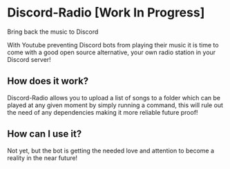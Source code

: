 # Discord-Radio [Work In Progress]
Bring back the music to Discord

With Youtube preventing Discord bots from playing their music it is time to come with a good open source alternative, your own radio station in your Discord server!

## How does it work?
Discord-Radio allows you to upload a list of songs to a folder which can be played at any given moment by simply running a command, this will rule out the need of any dependencies making it more reliable future proof!

## How can I use it?
Not yet, but the bot is getting the needed love and attention to become a reality in the near future!